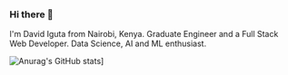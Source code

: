 ### Hi there 👋

I'm David Iguta from Nairobi, Kenya. Graduate Engineer and a Full Stack Web Developer. Data Science, AI and ML enthusiast. 


![Anurag's GitHub stats](https://github-readme-stats.vercel.app/api?username=iguta&count_private=true&hide=issues,contribs&show_icons=true)]

<!--
**Iguta/Iguta** is a ✨ _special_ ✨ repository because its `README.md` (this file) appears on your GitHub profile.

Here are some ideas to get you started:

- 🔭 I’m currently working on ...
- 🌱 I’m currently learning ...
- 👯 I’m looking to collaborate on ...
- 🤔 I’m looking for help with ...
- 💬 Ask me about ...
- 📫 How to reach me: ...
- 😄 Pronouns: ...
- ⚡ Fun fact: ...
-->
